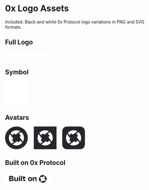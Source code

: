 # 0x Logo Assets
Included: Black and white 0x Protocol logo variations in PNG and SVG formats.

## Full Logo
<img src="https://github.com/0xProject/branding/blob/master/0x%20Logo/PNG/0x_Protocol_Logo_White.png" width="150px">

## Symbol
<img src="https://github.com/0xProject/branding/blob/master/0x%20Symbol/PNG/0x_Protocol_Symbol_White.png" width="75px">

## Avatars
<img src="https://github.com/0xProject/branding/blob/master/0x%20Icons/PNG/0x_Protocol_Icon_Circle.png" width="75px"> &nbsp;&nbsp;&nbsp; <img src="https://github.com/0xProject/branding/blob/master/0x%20Icons/PNG/0x_Protocol_Icon_Rectangle.png" width="75px"> &nbsp;&nbsp;&nbsp; <img src="https://github.com/0xProject/branding/blob/master/0x%20Icons/PNG/0x_Protocol_Icon_Rounded.png" width="75px">

## Built on 0x Protocol
<img src="https://github.com/0xProject/branding/blob/master/Built%20on%200x%20Protocol/PNG/Built_on_0x_Protocol_White.png" width="150px" >
